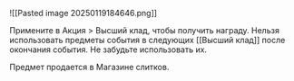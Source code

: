 ![[Pasted image 20250119184646.png]]

Примените в Акция > Высший клад, чтобы получить награду. 
Нельзя использовать предметы события в следующих [[Высший клад]] после окончания события.
Не забудьте использовать их.

Предмет продается в Магазине слитков.